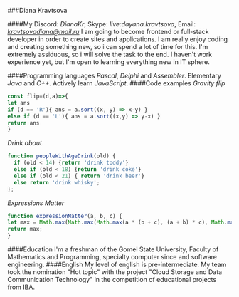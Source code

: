 
###Diana Kravtsova

####My Discord: *DianaKr*, Skype: *live:dayana.kravtsova*, Email: *kravtsovadiana@mail.ru* 
I am going to become frontend or full-stack developer in order to create sites and applications. I am really enjoy coding and creating something new, so i can spend a lot of time for this. I'm extremely assiduous, so i will solve the task to the end. I haven't work experience yet, but I'm open to learning everything new in IT sphere. 

####Programming languages
*Pascal*, *Delphi* and *Assembler*. Elementary *Java* and *C++*. Actively learn *JavaScript*.
####Code examples
*Gravity flip*
```javascript
const flip=(d,a)=>{
let ans
if (d == 'R'){ ans = a.sort((x, y) => x-y) }
else if (d == 'L'){ ans = a.sort((x,y) => y-x) }
return ans
}
```
*Drink about*
```javascript
function peopleWithAgeDrink(old) {
  if (old < 14) {return 'drink toddy'}
  else if (old < 18) {return 'drink coke'}
  else if (old < 21) { return 'drink beer'}
  else return 'drink whisky';
};
```
*Expressions Matter*
```javascript
function expressionMatter(a, b, c) {
let max = Math.max(Math.max(Math.max(a * (b + c), (a + b) * c), Math.max(a + b * c, a * b + c)), Math.max(a + b + c, a * b * c))
return max;
}
```
####Education
I'm a freshman of the Gomel State University, Faculty of Mathematics and Programming, specialty computer since and software engineering. 
####English
My level of english is pre-intermediate. My team took the nomination "Hot topic" with the project "Cloud Storage and Data Communication Technology" in the competition of educational projects from IBA.